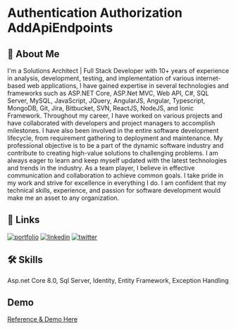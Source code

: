 ﻿# Authentication Authorization AddApiEndpoints
## 🚀 About Me
I'm a Solutions Architect | Full Stack Developer with 10+ years of experience in analysis, development, testing, and implementation of various internet-based web applications, I have gained expertise in several technologies and frameworks such as ASP.NET Core, ASP.Net MVC, Web API, C#, SQL Server, MySQL, JavaScript, JQuery, AngularJS, Angular, Typescript, MongoDB, Git, Jira, Bitbucket, SVN, ReactJS, NodeJS, and Ionic Framework. Throughout my career, I have worked on various projects and have collaborated with developers and project managers to accomplish milestones. I have also been involved in the entire software development lifecycle, from requirement gathering to deployment and maintenance. My professional objective is to be a part of the dynamic software industry and contribute to creating high-value solutions to challenging problems. I am always eager to learn and keep myself updated with the latest technologies and trends in the industry. As a team player, I believe in effective communication and collaboration to achieve common goals. I take pride in my work and strive for excellence in everything I do. I am confident that my technical skills, experience, and passion for software development would make me an asset to any organization.




## 🔗 Links
[![portfolio](https://img.shields.io/badge/my_portfolio-000?style=for-the-badge&logo=ko-fi&logoColor=white)](https://loveneetchahal.github.io/)
[![linkedin](https://img.shields.io/badge/linkedin-0A66C2?style=for-the-badge&logo=linkedin&logoColor=white)](https://www.linkedin.com/in/lovechahal)
[![twitter](https://img.shields.io/badge/twitter-1DA1F2?style=for-the-badge&logo=twitter&logoColor=white)](https://twitter.com/loveneet_chahal)


## 🛠 Skills
Asp.net Core 8.0, Sql Server, Identity, Entity Framework, Exception Handling


## Demo

[Reference & Demo Here](https://www.youtube.com/watch?v=YOUTUBE_VIDEO_ID_HERE)

